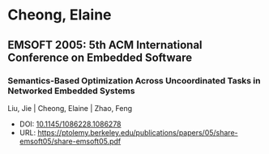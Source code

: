# Cheong, Elaine

## EMSOFT 2005: 5th ACM International Conference on Embedded Software

### Semantics-Based Optimization Across Uncoordinated Tasks in Networked Embedded Systems
Liu, Jie | Cheong, Elaine | Zhao, Feng
* DOI: [10.1145/1086228.1086278](https://doi.org/10.1145/1086228.1086278)
* URL: <https://ptolemy.berkeley.edu/publications/papers/05/share-emsoft05/share-emsoft05.pdf>

